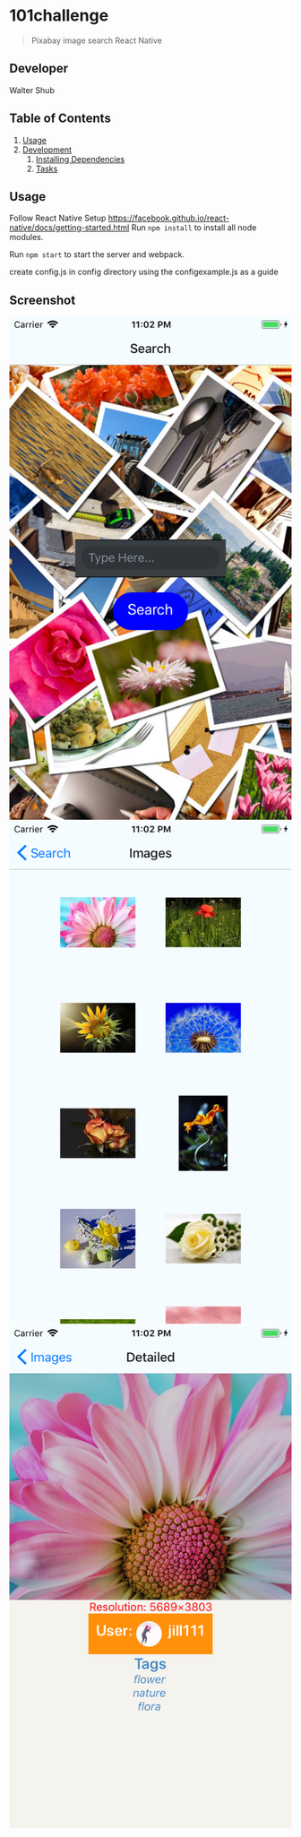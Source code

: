 # 101challenge

> Pixabay image search React Native

## Developer

Walter Shub

## Table of Contents

1. [Usage](#Usage)
1. [Development](#development)
    1. [Installing Dependencies](#installing-dependencies)
    1. [Tasks](#tasks)

## Usage
Follow  React Native Setup https://facebook.github.io/react-native/docs/getting-started.html
Run ```npm install``` to install all node modules.

Run ```npm start``` to start the server and webpack.

create config.js in config directory using the configexample.js as a guide



## Screenshot

![](readme/ss1.png?raw=true)
![](readme/ss2.png?raw=true)
![](readme/ss3.png?raw=true)
